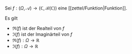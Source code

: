 Sei $f: (\Omega, \mathcal{A}) \to (\mathbb{C}, \mathscr{B}(\mathbb{C}))$ eine [[zettel/Funktion|Funktion]].

Es gilt
- $\Re(f)$ ist der Realteil von $f$
- $\Im(f)$ ist der Imaginärteil von $f$
- $\Re(f) : \Omega \to \mathbb{R}$
- $\Im(f) : \Omega \to \mathbb{R}$